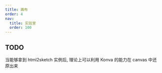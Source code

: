 ```yaml
---
title: 画布
order: 4
nav:
  title: 实验室
  order: 100
---
```


## TODO

当能够拿到 html2sketch 实例后, 理论上可以利用 Konva 的能力在 canvas 中还原出来

<code src="./demo/ButtonCanvas.tsx" />
